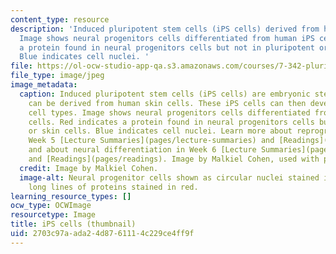 ```yaml
---
content_type: resource
description: 'Induced pluripotent stem cells (iPS cells) derived from human skin cells.
  Image shows neural progenitors cells differentiated from human iPS cells. Red indicates
  a protein found in neural progenitors cells but not in pluripotent or skin cells.
  Blue indicates cell nuclei. '
file: https://ol-ocw-studio-app-qa.s3.amazonaws.com/courses/7-342-pluripotent-stem-cells-and-genome-engineering-for-modeling-human-diseases-spring-2015/2703c97aada24d8761114c229ce4ff9f_7-342s15-th.jpg
file_type: image/jpeg
image_metadata:
  caption: Induced pluripotent stem cells (iPS cells) are embryonic stem cells that
    can be derived from human skin cells. These iPS cells can then develop into different
    cell types. Image shows neural progenitors cells differentiated from human iPS
    cells. Red indicates a protein found in neural progenitors cells but not in pluripotent
    or skin cells. Blue indicates cell nuclei. Learn more about reprogramming in the
    Week 5 [Lecture Summaries](pages/lecture-summaries) and [Readings](pages/readings),
    and about neural differentiation in Week 6 [Lecture Summaries](pages/lecture-summaries)
    and [Readings](pages/readings). Image by Malkiel Cohen, used with permission.
  credit: Image by Malkiel Cohen.
  image-alt: Neural progenitor cells shown as circular nuclei stained in blue, inside
    long lines of proteins stained in red.
learning_resource_types: []
ocw_type: OCWImage
resourcetype: Image
title: iPS cells (thumbnail)
uid: 2703c97a-ada2-4d87-6111-4c229ce4ff9f
---
```

